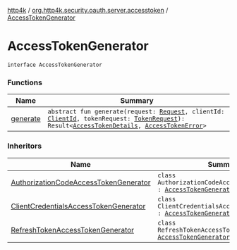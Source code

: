 [http4k](../../index.md) / [org.http4k.security.oauth.server.accesstoken](../index.md) / [AccessTokenGenerator](./index.md)

# AccessTokenGenerator

`interface AccessTokenGenerator`

### Functions

| Name | Summary |
|---|---|
| [generate](generate.md) | `abstract fun generate(request: `[`Request`](../../org.http4k.core/-request/index.md)`, clientId: `[`ClientId`](../../org.http4k.security.oauth.server/-client-id/index.md)`, tokenRequest: `[`TokenRequest`](../../org.http4k.security.oauth.server/-token-request/index.md)`): Result<`[`AccessTokenDetails`](../../org.http4k.security/-access-token-details/index.md)`, `[`AccessTokenError`](../../org.http4k.security.oauth.server/-access-token-error.md)`>` |

### Inheritors

| Name | Summary |
|---|---|
| [AuthorizationCodeAccessTokenGenerator](../-authorization-code-access-token-generator/index.md) | `class AuthorizationCodeAccessTokenGenerator : `[`AccessTokenGenerator`](./index.md) |
| [ClientCredentialsAccessTokenGenerator](../-client-credentials-access-token-generator/index.md) | `class ClientCredentialsAccessTokenGenerator : `[`AccessTokenGenerator`](./index.md) |
| [RefreshTokenAccessTokenGenerator](../../org.http4k.security.oauth.server.refreshtoken/-refresh-token-access-token-generator/index.md) | `class RefreshTokenAccessTokenGenerator : `[`AccessTokenGenerator`](./index.md) |

